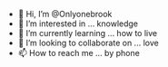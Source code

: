 - 👋 Hi, I’m @Onlyonebrook
- 👀 I’m interested in ... knowledge 
- 🌱 I’m currently learning ... how to live
- 💞️ I’m looking to collaborate on ... love
- 📫 How to reach me ... by phone

<!---
Onlyonebrook/Onlyonebrook is a ✨ special ✨ repository because its `README.md` (this file) appears on your GitHub profile.
You can click the Preview link to take a look at your changes.
--->
